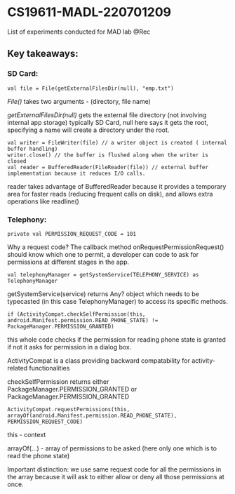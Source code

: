 # CS19611-MADL-220701209
List of experiments conducted for MAD lab @Rec

## Key takeaways:

### SD Card:
```
val file = File(getExternalFilesDir(null), "emp.txt")
```
*File()* takes two arguments - (directory, file name)

*getExternalFilesDir(null)* gets the external file directory (not involving internal app storage) typically SD Card, null here says it gets the root, specifying a name will create a directory under the root.

```
val writer = FileWriter(file) // a writer object is created ( internal buffer handling)
writer.close() // the buffer is flushed along when the writer is closed
val reader = BufferedReader(FileReader(file)) // external buffer implementation because it reduces I/O calls.
```

reader takes advantage of BufferedReader because it provides a temporary area for faster reads (reducing frequent calls on disk), and allows extra operations like readline() 

### Telephony:

```
private val PERMISSION_REQUEST_CODE = 101
```
Why a request code? The callback method onRequestPermissionRequest() should know which one to permit, a developer can code to ask for permissions at different stages in the app.

```
val telephonyManager = getSystemService(TELEPHONY_SERVICE) as TelephonyManager
```
getSystemService(service) returns Any? object which needs to be typecasted (in this case TelephonyManager) to access its specific methods.

```
if (ActivityCompat.checkSelfPermission(this, android.Manifest.permission.READ_PHONE_STATE) != PackageManager.PERMISSION_GRANTED)
```
this whole code checks if the permission for reading phone state is granted if not it asks for permission in a dialog box.

ActivityCompat is a class providing backward compatability for activity-related functionalities

checkSelfPermission returns either PackageManager.PERMISSION_GRANTED or PackageManager.PERMISSION_GRANTED

```
ActivityCompat.requestPermissions(this, arrayOf(android.Manifest.permission.READ_PHONE_STATE), PERMISSION_REQUEST_CODE)
```

this - context

arrayOf(...) - array of permissions to be asked (here only one which is to read the phone state)

Important distinction: we use same request code for all the permissions in the array because it will ask to either allow or deny all those permissions at once.

